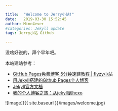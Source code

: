 ```yaml
---

title:  "Welcome to Jerry小站!"
date:   2019-03-30 15:52:45
author: Mine4ever
#categories: Jekyll update
tags: Jerry小站 Github

---
```

没啥好说的，拜个早年吧。

本站建站参考：
* [GitHub Pages免费博客 5分钟速建教程 \| flyzy小站](https://www.flyzy2005.com/build-page/build-github-pages-in-5-mins/ "flyzy小站")
* [用Jekyll搭建的Github Pages个人博客](http://louisly.com/2016/04/used-jekyll-to-create-my-github-blog/ "Louis的iOS开发小站")
* [Jekyll官方文档](http://jekyllcn.com)
* [我的个人博客之旅：从jekyll到hexo](https://blog.csdn.net/u011475210/article/details/79023429)

![Image]({{ site.baseurl }}/images/welcome.jpg)
